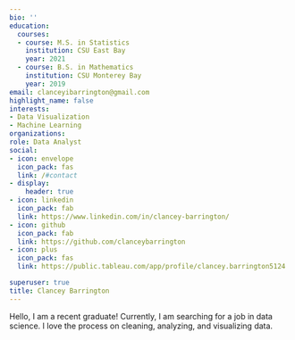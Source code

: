 ```yaml
---
bio: ''
education:
  courses:
  - course: M.S. in Statistics
    institution: CSU East Bay
    year: 2021
  - course: B.S. in Mathematics
    institution: CSU Monterey Bay 
    year: 2019
email: clanceyibarrington@gmail.com
highlight_name: false
interests:
- Data Visualization
- Machine Learning
organizations:
role: Data Analyst
social:
- icon: envelope
  icon_pack: fas
  link: /#contact
- display:
    header: true
- icon: linkedin
  icon_pack: fab
  link: https://www.linkedin.com/in/clancey-barrington/
- icon: github
  icon_pack: fab
  link: https://github.com/clanceybarrington
- icon: plus
  icon_pack: fas
  link: https://public.tableau.com/app/profile/clancey.barrington5124

superuser: true
title: Clancey Barrington
---
```


Hello, I am a recent graduate! Currently, I am searching for a job in data science. I love the process on cleaning, analyzing, and visualizing data. 


